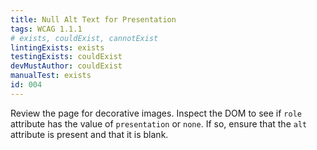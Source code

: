 ```yaml
---
title: Null Alt Text for Presentation
tags: WCAG 1.1.1
# exists, couldExist, cannotExist
lintingExists: exists
testingExists: couldExist
devMustAuthor: couldExist
manualTest: exists
id: 004
---
```


Review the page for decorative images. Inspect the DOM to see if `role` attribute has the value of `presentation` or `none`. If so, ensure that the `alt` attribute is present and that it is blank.